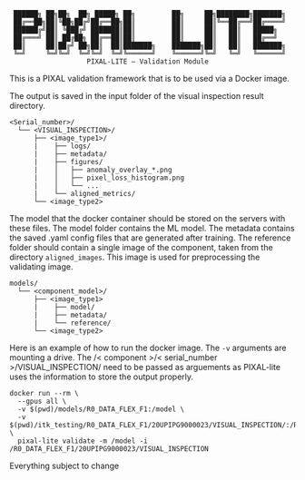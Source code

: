  ```
  ██████╗ ██╗██╗  ██╗ █████╗ ██╗         ██╗     ██╗████████╗███████╗
  ██╔══██╗██║╚██╗██╔╝██╔══██╗██║         ██║     ██║╚══██╔══╝██╔════╝
  ██████╔╝██║ ╚███╔╝ ███████║██║         ██║     ██║   ██║   █████╗
  ██╔═══╝ ██║ ██╔██╗ ██╔══██║██║         ██║     ██║   ██║   ██╔══╝  
  ██║     ██║██╔╝ ██╗██║  ██║███████╗    ███████╗██║   ██║   ███████╗
  ╚═╝     ╚═╝╚═╝  ╚═╝╚═╝  ╚═╝╚══════╝    ╚══════╝╚═╝   ╚═╝   ╚══════╝
                    PIXAL-LITE – Validation Module
```

This is a PIXAL validation framework that is to be used via a Docker image. 

The output is saved in the input folder of the visual inspection result directory.

```
<Serial_number>/
  └── <VISUAL_INSPECTION>/
      ├── <image_type1>/
      |    ├── logs/
      |    ├── metadata/
      |    ├── figures/
      |    │   ├── anomaly_overlay_*.png
      |    │   ├── pixel_loss_histogram.png
      |    │   └── ...
      |    └── aligned_metrics/
      └── <image_type2>
```


The model that the docker container should be stored on the servers with these files. The model folder contains the ML model. The metadata contains the saved .yaml config files that are generated after training. The reference folder should contain a single image of the component, taken from the directory `aligned_images`. This image is used for preprocessing the validating image. 
```
models/
  └── <component_model>/
      ├── <image_type1>
      |    ├── model/
      |    ├── metadata/
      |    └── reference/
      └── <image_type2>
```   

Here is an example of how to run the docker image. The `-v` arguments are mounting a drive. The /< component >/< serial_number >/VISUAL_INSPECTION/ need to be passed as arguements as PIXAL-lite uses the information to store the output properly. 
```
docker run --rm \
  --gpus all \
  -v $(pwd)/models/R0_DATA_FLEX_F1:/model \
  -v $(pwd)/itk_testing/R0_DATA_FLEX_F1/20UPIPG9000023/VISUAL_INSPECTION/:/R0_DATA_FLEX_F1/20UPIPG9000023/VISUAL_INSPECTION \
  pixal-lite validate -m /model -i /R0_DATA_FLEX_F1/20UPIPG9000023/VISUAL_INSPECTION 
```

Everything subject to change